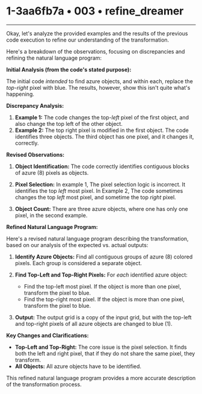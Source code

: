 # 1-3aa6fb7a • 003 • refine_dreamer

---
Okay, let's analyze the provided examples and the results of the previous code execution to refine our understanding of the transformation.

Here's a breakdown of the observations, focusing on discrepancies and refining the natural language program:

**Initial Analysis (from the code's stated purpose):**

The initial code *intended* to find azure objects, and within each, replace the *top-right* pixel with blue.  The results, however, show this isn't quite what's happening.

**Discrepancy Analysis:**

1.  **Example 1:** The code changes the top-*left* pixel of the first object, and also change the top left of the other object.
2.  **Example 2:** The top right pixel is modified in the first object. The code identifies three objects. The third object has one pixel, and it changes it, correctly.

**Revised Observations:**

1.  **Object Identification:** The code correctly identifies contiguous blocks of azure (8) pixels as objects.

2.  **Pixel Selection:** In example 1, The pixel selection logic is incorrect. It identifies the top *left* most pixel. In Example 2, The code sometimes changes the top *left* most pixel, and sometime the top *right* pixel.

3. **Object Count:** There are three azure objects, where one has only one pixel, in the second example.

**Refined Natural Language Program:**

Here's a revised natural language program describing the transformation, based on our analysis of the expected vs. actual outputs:

1.  **Identify Azure Objects:** Find all contiguous groups of azure (8) colored pixels.  Each group is considered a separate object.

2.  **Find Top-Left and Top-Right Pixels:**  For *each* identified azure object:
    *   Find the top-left most pixel. If the object is more than one pixel, transform the pixel to blue.
    *   Find the top-right most pixel. If the object is more than one pixel, transform the pixel to blue.

3.  **Output:** The output grid is a copy of the input grid, but with the top-left and top-right pixels of all azure objects are changed to blue (1).

**Key Changes and Clarifications:**

*   **Top-Left and Top-Right:** The core issue is the pixel selection. It finds both the left and right pixel, that if they do not share the same pixel, they transform.
*   **All Objects:** All azure objects have to be identified.

This refined natural language program provides a more accurate description of the transformation process.

